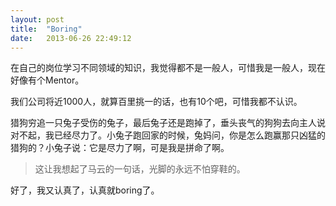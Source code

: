 ```yaml
---
layout: post
title:  "Boring"
date:   2013-06-26 22:49:12
---
```


在自己的岗位学习不同领域的知识，我觉得都不是一般人，可惜我是一般人，现在好像有个Mentor。

我们公司将近1000人，就算百里挑一的话，也有10个吧，可惜我都不认识。

猎狗穷追一只兔子受伤的兔子，最后兔子还是跑掉了，垂头丧气的狗狗去向主人说对不起，我已经尽力了。小兔子跑回家的时候，兔妈问，你是怎么跑赢那只凶猛的猎狗的？小兔子说：它是尽力了啊，可是我是拼命了啊。

>这让我想起了马云的一句话，光脚的永远不怕穿鞋的。

好了，我又认真了，认真就boring了。